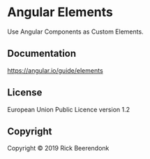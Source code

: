 # Angular Elements

Use Angular Components as Custom Elements.

## Documentation

https://angular.io/guide/elements

## License

European Union Public Licence version 1.2

## Copyright

Copyright © 2019 Rick Beerendonk
